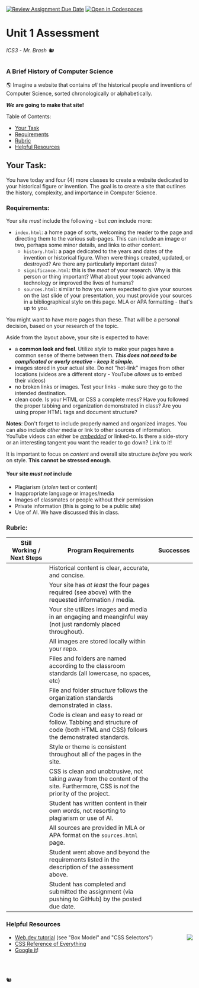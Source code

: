 [![Review Assignment Due Date](https://classroom.github.com/assets/deadline-readme-button-22041afd0340ce965d47ae6ef1cefeee28c7c493a6346c4f15d667ab976d596c.svg)](https://classroom.github.com/a/aI7SqHDa)
[![Open in Codespaces](https://classroom.github.com/assets/launch-codespace-2972f46106e565e64193e422d61a12cf1da4916b45550586e14ef0a7c637dd04.svg)](https://classroom.github.com/open-in-codespaces?assignment_repo_id=16213453)
# Unit 1 Assessment

###### ICS3 - Mr. Brash 🐿️

### A Brief History of Computer Science

🌎 Imagine a website that contains *all* the historical people and inventions of Computer Science, sorted chronologically or alphabetically.

***We* are going to make that site!**

Table of Contents:
- [Your Task](#your-task)
- [Requirements](#requirements)
- [Rubric](#rubric)
- [Helpful Resources](#helpful-resources)

## Your Task:

You have today and four (4) more classes to create a website dedicated to your historical figure or invention. The goal is to create a site that outlines the history, complexity, and importance in Computer Science. 

### Requirements:

Your site *must* include the following - but *can* include more:
- `index.html`: a home page of sorts, welcoming the reader to the page and directing them to the various sub-pages. This can include an image or two, perhaps some minor details, and links to other content.
    - `history.html`: a page dedicated to the years and dates of the invention or historical figure. When were things created, updated, or destroyed? Are there any particularly important dates?
    - `significance.html`: this is the *meat* of your research. Why is this person or thing important? What about your topic advanced technology or improved the lives of humans? 
    - `sources.html`: similar to how you were expected to give your sources on the last slide of your presentation, you must provide your sources in a bibliographical style on this page. MLA or APA formatting - that's up to you.

You might want to have more pages than these. That will be a personal decision, based on your research of the topic.

Aside from the layout above, your site is expected to have:
- a **common look and feel**. Utilize *style* to make your pages have a common sense of theme between them. ***This does not need to be complicated or overly creative - keep it simple.***
- images stored in your actual site. Do not "hot-link" images from other locations (videos are a different story - YouTube *allows* us to embed their videos)
- no broken links or images. Test your links - make sure they go to the intended destination.
- clean code. Is your HTML or CSS a complete mess? Have you followed the proper tabbing and organization demonstrated in class? Are you using proper HTML tags and document structure?

**Notes**: Don't forget to include properly named and organized images. You can also include *other* media or link to other sources of information. YouTube videos can either be *[embedded](https://support.google.com/youtube/answer/171780?hl=en)* or linked-to. Is there a side-story or an interesting tangent you want the reader to go down? Link to it!

It is important to focus on *content* and overall site structure *before* you work on style. **This cannot be stressed enough**.

#### Your site **_must not_** include

- Plagiarism (_stolen_ text or content)
- Inappropriate language or images/media
- Images of classmates or people without their permission
- Private information (this is going to be a public site)
- Use of AI. We have discussed this in class.


### Rubric:
|Still Working / Next Steps| Program Requirements|Successes|
|---|---|---|
||Historical content is clear, accurate, and concise.||
| | Your site has *at least* the four pages required (see above) with the requested information / media.  | |
||Your site utilizes images and media in an engaging and meanginful way (not just randomly placed throughout).||
||All images are stored locally within your repo.||
||Files and folders are named according to the classroom standards (all lowercase, no spaces, etc)||
||File and folder *structure* follows the organization standards demonstrated in class.||
||Code is clean and easy to read or follow. Tabbing and structure of code (both HTML and CSS) follows the demonstrated standards.||
||Style or theme is consistent throughout all of the pages in the site.||
||CSS is clean and unobtrusive, not taking away from the content of the site. Furthermore, CSS is *not* the priority of the project.||
||Student has written content in their own words, not resorting to plagiarism or use of AI.||
||All sources are provided in MLA or APA format on the `sources.html` page. ||
||Student went above and beyond the requirements listed in the description of the assessment above.||
||Student has completed and submitted the assignment (via pushing to GitHub) by the posted due date.||

### Helpful Resources

<img src="./images/readme/html5_small.png" align="right">

- [Web.dev tutorial](https://web.dev/learn/css/) (see "Box Model" and "CSS Selectors")
- [CSS Reference of Everything](https://www.w3schools.com/cssref/index.php)
- [Google it](https://www.google.com/search?q=how+do+I+set+the+background+of+a+div+in+css)!


<br>
<br>

🐿️
